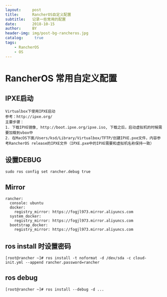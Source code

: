 ```yaml
---
layout:     post
title:      RancherOS自定义配置
subtitle:   记录一些常用的配置
date:       2018-10-15
author:     BY
header-img: img/post-bg-rancheros.jpg
catalog: 	 true
tags:
    - RancherOS
    - OS
---
```


# RancherOS 常用自定义配置
## IPXE启动
```
Virtualbox下使用IPXE启动
参考：http://ipxe.org/
主要步骤：
1. 下载IPXE镜像, http://boot.ipxe.org/ipxe.iso, 下载之后，启动虚拟机的时候需要加载到vbox中
2. 在MacOS下面/Users/ksd/Library/Virtualbox/TFTP/创建IPXE.pxe文件，内容参考RancherOS release的IPXE文件（IPXE.pxe中的IPXE需要和虚拟机名称保持一致）
```

## 设置DEBUG
```
sudo ros config set rancher.debug true
```

## Mirror
```
rancher:
  console: ubuntu
  docker:
    registry_mirror: https://fogjl973.mirror.aliyuncs.com
  system_docker:
    registry_mirror: https://fogjl973.mirror.aliyuncs.com
  bootstrap_docker:
    registry_mirror: https://fogjl973.mirror.aliyuncs.com
```

## ros install 时设置密码
```
[root@rancher ~]# ros install -t noformat -d /dev/sda -c cloud-init.yml --append rancher.password=rancher
```

## ros debug
```
[root@rancher ~]# ros install --debug -d ...
```

